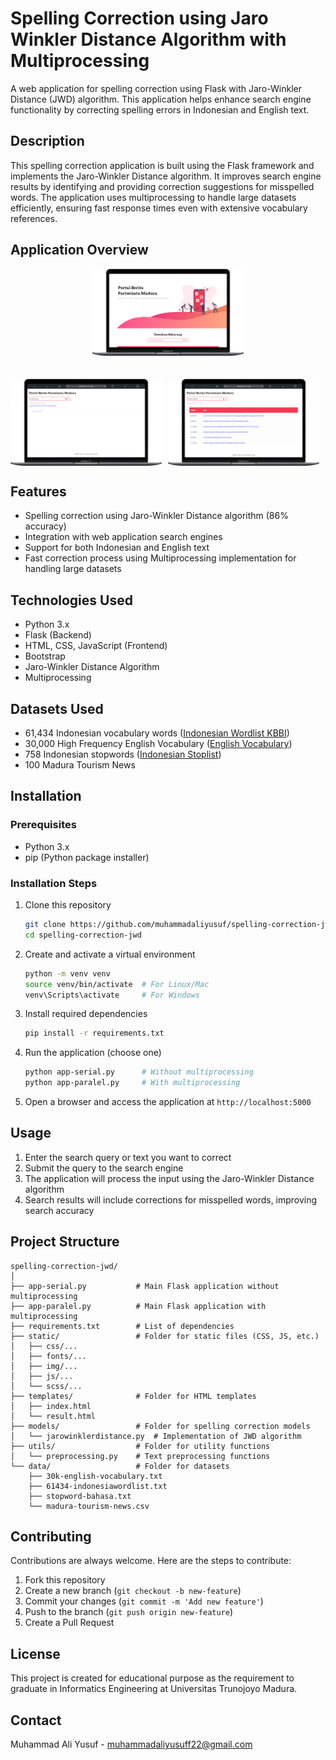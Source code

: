 # Spelling Correction using Jaro Winkler Distance Algorithm with Multiprocessing

A web application for spelling correction using Flask with Jaro-Winkler Distance (JWD) algorithm. This application helps enhance search engine functionality by correcting spelling errors in Indonesian and English text.

## Description

This spelling correction application is built using the Flask framework and implements the Jaro-Winkler Distance algorithm. It improves search engine results by identifying and providing correction suggestions for misspelled words. The application uses multiprocessing to handle large datasets efficiently, ensuring fast response times even with extensive vocabulary references.

## Application Overview

<div style="display: flex; justify-content: center; flex-wrap: wrap; gap: 10px; margin-bottom: 20px;">
  <img src="https://github.com/muhammadaliyusuf/spelling-correction-jwd/blob/main/.ApplicationOverview/dashboard.png" style="width: 48%; height: auto;">
</div>
<br>
<div style="display: flex; flex-wrap: wrap; gap: 10px; margin-bottom: 20px;">
  <img src="https://github.com/muhammadaliyusuf/spelling-correction-jwd/blob/main/.ApplicationOverview/wrong-keyword.png" style="width: 48%; height: auto;">
  <img src="https://github.com/muhammadaliyusuf/spelling-correction-jwd/blob/main/.ApplicationOverview/correct-keyword.png" style="width: 48%; height: auto;">
</div>

## Features

- Spelling correction using Jaro-Winkler Distance algorithm (86% accuracy)
- Integration with web application search engines
- Support for both Indonesian and English text
- Fast correction process using Multiprocessing implementation for handling large datasets

## Technologies Used

- Python 3.x
- Flask (Backend)
- HTML, CSS, JavaScript (Frontend)
- Bootstrap
- Jaro-Winkler Distance Algorithm
- Multiprocessing

## Datasets Used

- 61,434 Indonesian vocabulary words ([Indonesian Wordlist KBBI](https://github.com/geovedi/indonesian-wordlist/edit/master/01-kbbi3-2001%20sort-alpha.lst))
- 30,000 High Frequency English Vocabulary ([English Vocabulary](https://github.com/derekchuank/high-frequency-vocabulary))
- 758 Indonesian stopwords ([Indonesian Stoplist](https://www.kaggle.com/datasets/oswinrh/indonesian-stoplist))
- 100 Madura Tourism News

## Installation

### Prerequisites

- Python 3.x
- pip (Python package installer)

### Installation Steps

1. Clone this repository
   ```bash
   git clone https://github.com/muhammadaliyusuf/spelling-correction-jwd.git
   cd spelling-correction-jwd
   ```

2. Create and activate a virtual environment
   ```bash
   python -m venv venv
   source venv/bin/activate  # For Linux/Mac
   venv\Scripts\activate     # For Windows
   ```

3. Install required dependencies
   ```bash
   pip install -r requirements.txt
   ```

4. Run the application (choose one)
   ```bash
   python app-serial.py      # Without multiprocessing
   python app-paralel.py     # With multiprocessing
   ```

5. Open a browser and access the application at `http://localhost:5000`

## Usage

1. Enter the search query or text you want to correct
2. Submit the query to the search engine
3. The application will process the input using the Jaro-Winkler Distance algorithm
4. Search results will include corrections for misspelled words, improving search accuracy

## Project Structure

```
spelling-correction-jwd/
│
├── app-serial.py           # Main Flask application without multiprocessing
├── app-paralel.py          # Main Flask application with multiprocessing
├── requirements.txt        # List of dependencies
├── static/                 # Folder for static files (CSS, JS, etc.)
│   ├── css/...
│   ├── fonts/...
│   ├── img/...
│   ├── js/...
│   └── scss/...
├── templates/              # Folder for HTML templates
│   ├── index.html
│   └── result.html
├── models/                 # Folder for spelling correction models
│   └── jarowinklerdistance.py  # Implementation of JWD algorithm
├── utils/                  # Folder for utility functions
│   └── preprocessing.py    # Text preprocessing functions
└── data/                   # Folder for datasets
    ├── 30k-english-vocabulary.txt
    ├── 61434-indonesiawordlist.txt
    ├── stopword-bahasa.txt
    └── madura-tourism-news.csv

```

## Contributing

Contributions are always welcome. Here are the steps to contribute:

1. Fork this repository
2. Create a new branch (`git checkout -b new-feature`)
3. Commit your changes (`git commit -m 'Add new feature'`)
4. Push to the branch (`git push origin new-feature`)
5. Create a Pull Request

## License

This project is created for educational purpose as the requirement to graduate in Informatics Engineering at Universitas Trunojoyo Madura.

## Contact

Muhammad Ali Yusuf - muhammadaliyusuff22@gmail.com
